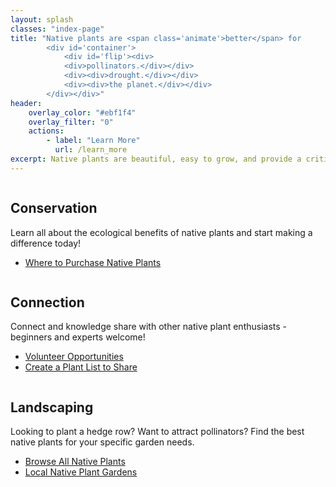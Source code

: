 ```yaml
---
layout: splash
classes: "index-page"
title: "Native plants are <span class='animate'>better</span> for 
        <div id='container'>
            <div id='flip'><div>
            <div>pollinators.</div></div>
            <div><div>drought.</div></div>
            <div><div>the planet.</div></div>
        </div></div>"    
header:
    overlay_color: "#ebf1f4"
    overlay_filter: "0"
    actions:
        - label: "Learn More"
          url: /learn_more
excerpt: Native plants are beautiful, easy to grow, and provide a critical foundation for our local ecosystem. 
---
```


<!-- 
This is the html template that Minimal Mistakes uses to display a Feature Row. 
We can't use Feature Row easily because Jekyll does not support Liquid variables in front matter. 
But to make use of the css, we will copy the struction and class names. 
TODO A future enhancement would be to use the actual jekyll template.
 
<div class="feature__wrapper">
    <div class="feature__item">
      <div class="archive__item">
          <div class="archive__item-teaser">
            <img src="/humboldtnativeplants/assets/splash/some-picture.jpg" alt="">
          </div>
        <div class="archive__item-body">
            <h2 class="archive__item-title">Title Goes Here</h2>
            <div class="archive__item-excerpt">
                Some text describing this Row Item
            </div>
            <p><a href="/humboldtnativeplants/#test-link" class="btn btn--primary">Read More</a></p>
        </div>
      </div>
    </div>
--->
<div class="feature__wrapper">
    <div class="feature__item">
      <div class="archive__item">
          <div class="archive__item-teaser">
            <img src="/humboldtnativeplants/assets/splash/some-picture.jpg" alt="">
          </div>
        <div class="archive__item-body">
            <h2 class="archive__item-title">Conservation</h2>
            <div class="archive__item-excerpt">
                <p> 
                    Learn all about the ecological benefits of native plants and start making a difference today!
                </p>
                <ul>
                    <li>
                        <a href="{{"/where_to_buy" | prepend:site.baseurl }}">
                            Where to Purchase Native Plants
                        </a>
                    </li>
                </ul>
            </div>
   <!--         <p><a href="/humboldtnativeplants/#test-link" class="btn btn--primary">Read More</a></p> -->
        </div>
      </div>
    </div>
    <div class="feature__item">
      <div class="archive__item">
          <div class="archive__item-teaser">
            <img src="/humboldtnativeplants/assets/splash/some-picture.jpg" alt="">
          </div>
        <div class="archive__item-body">
            <h2 class="archive__item-title">Connection</h2>
            <div class="archive__item-excerpt">
                Connect and knowledge share with other native plant enthusiasts - beginners and experts welcome!
            <ul>
                <li>
                    <a href="{{"/connection/volunteer" | prepend:site.baseurl }}">
                    Volunteer Opportunities
                    </a>
                </li>
                <li>
                    <a href="{{"/plant_list" | prepend:site.baseurl }}">
                    Create a Plant List to Share
                    </a>
                </li>
            </ul>
            </div>
   <!--         <p><a href="/humboldtnativeplants/#test-link" class="btn btn--primary">Read More</a></p> -->
        </div>
      </div>
    </div>
    <div class="feature__item">
      <div class="archive__item">
          <div class="archive__item-teaser">
            <img src="/humboldtnativeplants/assets/splash/some-picture.jpg" alt="">
          </div>
        <div class="archive__item-body">
            <h2 class="archive__item-title">Landscaping</h2>
            <div class="archive__item-excerpt">
            <p>
                Looking to plant a hedge row? Want to attract pollinators? Find the best native plants for your specific garden needs. 
            </p>
            <ul>
                <li>
                    <a href="{{"/plants" | prepend:site.baseurl }}">
                        Browse All Native Plants 
                    </a>
                </li>
                <li>
                    <a href="{{"/plants" | prepend:site.baseurl }}">
                        Local Native Plant Gardens
                    </a>
                </li>
            </ul> 
           </div>
            <!-- <p><a href="/humboldtnativeplants/#test-link" class="btn btn--primary">Read More</a></p> -->
        </div>
      </div>
    </div>
</div>
